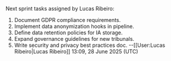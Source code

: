 Next sprint tasks assigned by Lucas Ribeiro:
1. Document GDPR compliance requirements.
2. Implement data anonymization hooks in pipeline.
3. Define data retention policies for IA storage.
4. Expand governance guidelines for new tribunals.
5. Write security and privacy best practices doc.
--[[User:Lucas Ribeiro|Lucas Ribeiro]] 13:09, 28 June 2025 (UTC)
